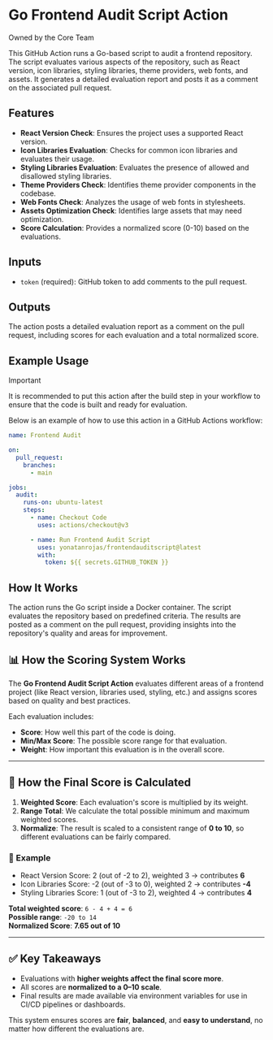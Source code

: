 # Go Frontend Audit Script Action

Owned by the Core Team

This GitHub Action runs a Go-based script to audit a frontend repository. The script evaluates various aspects of the repository, such as React version, icon libraries, styling libraries, theme providers, web fonts, and assets. It generates a detailed evaluation report and posts it as a comment on the associated pull request.

## Features

- **React Version Check**: Ensures the project uses a supported React version.
- **Icon Libraries Evaluation**: Checks for common icon libraries and evaluates their usage.
- **Styling Libraries Evaluation**: Evaluates the presence of allowed and disallowed styling libraries.
- **Theme Providers Check**: Identifies theme provider components in the codebase.
- **Web Fonts Check**: Analyzes the usage of web fonts in stylesheets.
- **Assets Optimization Check**: Identifies large assets that may need optimization.
- **Score Calculation**: Provides a normalized score (0-10) based on the evaluations.

## Inputs

- `token` (required): GitHub token to add comments to the pull request.

## Outputs

The action posts a detailed evaluation report as a comment on the pull request, including scores for each evaluation and a total normalized score.

## Example Usage

> [!IMPORTANT]  
> It is recommended to put this action after the build step in your workflow to
> ensure that the code is built and ready for evaluation.

Below is an example of how to use this action in a GitHub Actions workflow:

```yml
name: Frontend Audit

on:
  pull_request:
    branches:
      - main

jobs:
  audit:
    runs-on: ubuntu-latest
    steps:
      - name: Checkout Code
        uses: actions/checkout@v3

      - name: Run Frontend Audit Script
        uses: yonatanrojas/frontendauditscript@latest
        with:
          token: ${{ secrets.GITHUB_TOKEN }}
```

## How It Works

The action runs the Go script inside a Docker container.
The script evaluates the repository based on predefined criteria.
The results are posted as a comment on the pull request, providing insights into the repository's quality and areas for improvement.

## 📊 How the Scoring System Works

The **Go Frontend Audit Script Action** evaluates different areas of a frontend project (like React version, libraries used, styling, etc.) and assigns scores based on quality and best practices.

Each evaluation includes:

- **Score**: How well this part of the code is doing.
- **Min/Max Score**: The possible score range for that evaluation.
- **Weight**: How important this evaluation is in the overall score.

---

## 🧮 How the Final Score is Calculated

1. **Weighted Score**: Each evaluation's score is multiplied by its weight.
2. **Range Total**: We calculate the total possible minimum and maximum weighted scores.
3. **Normalize**: The result is scaled to a consistent range of **0 to 10**, so different evaluations can be fairly compared.

### 🔁 Example

- React Version Score: 2 (out of -2 to 2), weighted 3 → contributes **6**
- Icon Libraries Score: -2 (out of -3 to 0), weighted 2 → contributes **-4**
- Styling Libraries Score: 1 (out of -3 to 2), weighted 4 → contributes **4**

**Total weighted score**: `6 - 4 + 4 = 6`  
**Possible range**: `-20 to 14`  
**Normalized Score**: **7.65 out of 10**

---

## ✅ Key Takeaways

- Evaluations with **higher weights affect the final score more**.
- All scores are **normalized to a 0–10 scale**.
- Final results are made available via environment variables for use in CI/CD pipelines or dashboards.

This system ensures scores are **fair**, **balanced**, and **easy to understand**, no matter how different the evaluations are.

